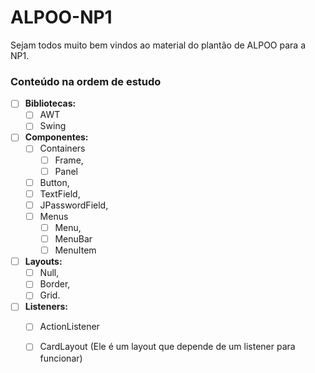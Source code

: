 # ALPOO-NP1

Sejam todos muito bem vindos ao material do plantão de ALPOO para a NP1.

### Conteúdo na ordem de estudo
- [ ]  **Bibliotecas:**
    - [ ]  AWT
    - [ ]  Swing
- [ ]  **Componentes:**
    - [ ]  Containers
        - [ ]  Frame,
        - [ ]  Panel
    - [ ]  Button,
    - [ ]  TextField,
    - [ ]  JPasswordField,
    - [ ]  Menus
        - [ ]  Menu,
        - [ ]  MenuBar
        - [ ]  MenuItem
- [ ]  **Layouts:**
    - [ ]  Null,
    - [ ]  Border,
    - [ ]  Grid.
- [ ]  **Listeners:**
    - [ ]  ActionListener
      - [ ]  CardLayout (Ele é um layout que depende de um listener para funcionar)

